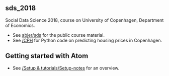 ## sds_2018
Social Data Science 2018, course on University of Copenhagen, Department of Economics.
-  See [abjer/sds](https://github.com/abjer/sds) for the public course material.
-  See [/CPH](https://github.com/thornoe/sds_2018/tree/master/CPH) for Python code on predicting housing prices in Copenhagen.

## Getting started with Atom
-  See [/Setup & tutorials/Setup-notes](https://github.com/thornoe/sds_2018/blob/master/Setup%20%26%20tutorials/Setup-notes.MD) for an overview.
